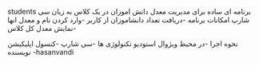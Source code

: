 students برنامه ای ساده برای مدیریت معدل دانش اموزان در یک کلاس به زبان سی شارپ
امکانات برنامه
-دریافت تعداد دانشاموزان از کاربر
-وارد کردن نام و معدل انها
-نمایش معدل کل کلاس

نحوه اجرا
-در محیط ویژوال استودیو
تکنولوژی ها
-سی شارپ 
-کنسول اپلیکیشن
نویسنده
-hasanvandi


